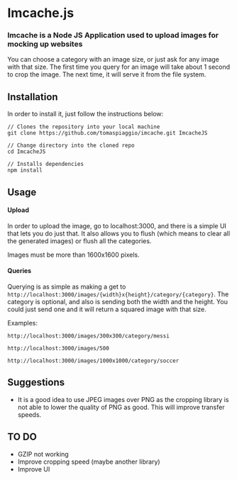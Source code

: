 # Imcache.js

### Imcache is a Node JS Application used to upload images for mocking up websites

You can choose a category with an image size, or just ask for any image with that size. The first time you query for an image will take about 1 second to crop the image. The next time, it will serve it from the file system.

## Installation

In order to install it, just follow the instructions below: 

```
// Clones the repository into your local machine
git clone https://github.com/tomaspiaggio/imcache.git ImcacheJS

// Change directory into the cloned repo
cd ImcacheJS

// Installs dependencies
npm install
```

## Usage

#### Upload

In order to upload the image, go to localhost:3000, and there is a simple UI that lets you do just that. It also allows you to flush (which means to clear all the generated images) or flush all the categories.

Images must be more than 1600x1600 pixels. 

#### Queries

Querying is as simple as making a get to `http://localhost:3000/images/{width}x{height}/category/{category}`. The category is optional, and also is sending both the width and the height. You could just send one and it will return a squared image with that size.

Examples: 

```
http://localhost:3000/images/300x300/category/messi

http://localhost:3000/images/500

http://localhost:3000/images/1000x1000/category/soccer
```

## Suggestions

- It is a good idea to use JPEG images over PNG as the cropping library is not able to lower the quality of PNG as good. This will improve transfer speeds.

## TO DO

- GZIP not working
- Improve cropping speed (maybe another library)
- Improve UI
